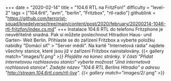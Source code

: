 +++
date = "2020-02-14"
title = "104.6 RTL na FritzFon!"
difficulty = "level-2"
tags = ["104.6rtl", "avm", "berlin", "Fritzbox", "rtl-radio"]
githublink = "https://github.com/terrorist-squad/knedelverse/tree/main/content/post/2020/february/20200214-1046-rtl-fritzfon/index.cs.md"
+++
Instalace 104.6 RTL do telefonu Fritzphone je neuvěřitelně snadná. Pak si můžete poslechnout Hitradion Haus- und Garten- Weit Berlin. Přihlaste se do zařízení Fritzbox a vyberte položku nabídky "Domácí síť" > "Server médií". Na kartě "Internetová rádia" najdete všechny stanice, které jsou již v zařízení Fritzbox nainstalovány.
{{< gallery match="images/1/*.png" >}}
Přejděte na konec stránky. V části "Přidat internetovou rozhlasovou stanici" vyberte možnost "Jiná internetová rozhlasová stanice". Zadejte název "104.6 RTL Berlins Hitradio" a adresu "http://stream.104.6rtl.com/rtl-live".
{{< gallery match="images/2/*.png" >}}

